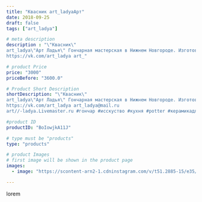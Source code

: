 ```yaml
---
title: "Квасник art_ladyaАрт"
date: 2018-09-25
draft: false
tags: ["art_ladya"]

# meta description
description : "\"Квасник\" 
art_ladya\"Арт Ладья\" Гончарная мастерская в Нижнем Новгороде. Изготовление керамики и мастер//-классы по обучению. 
https://vk.com/art_ladya art_"

# product Price
price: "3000"
priceBefore: "3600.0"

# Product Short Description
shortDescription: "\"Квасник\" 
art_ladya\"Арт Ладья\" Гончарная мастерская в Нижнем Новгороде. Изготовление керамики и мастер//-классы по обучению. 
https://vk.com/art_ladya art_ladya@mail.ru 
art//-ladya.Livemaster.ru #гончар #исскуство #кухня #potter #керамикадляинтерьера #керамикаручнаяработа #гончарнаямастерская #керамиканазаказ #handmade #посудаизглины #керамика #штурвал #эксклюзивнаякерамика #painter #dishes #decor #ceramicar #doll #claygoods #jointeddoll #earthenware #ceramic #design #кухля #magic #dishesfordolls #ceramicart #квасник #clay #авторскаякерамика"

#product ID
productID: "BoIowjkA11J"

# type must be "products"
type: "products"

# product Images
# first image will be shown in the product page
images:
  - image: "https://scontent-arn2-1.cdninstagram.com/v/t51.2885-15/e35/42512563_360666421340931_6616107476541207586_n.jpg?tp=1&_nc_ht=scontent-arn2-1.cdninstagram.com&_nc_cat=103&_nc_ohc=vMgxbPFp7IoAX8ZmQs7&ccb=7-4&oh=dac97cf43214cce378ffba928b65a340&oe=60838425&_nc_sid=86f79a&ig_cache_key=MTg3NTkyODUwMzM4MDMwMzE3Nw%3D%3D.2-ccb7-4"

---
```

lorem
